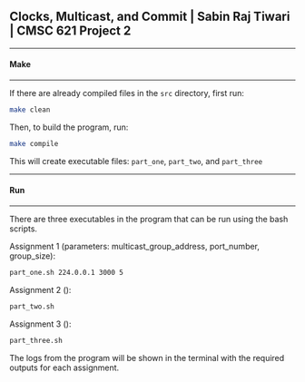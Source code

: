 ## Clocks, Multicast, and Commit | Sabin Raj Tiwari | CMSC 621 Project 2

***
#### Make
***
If there are already compiled files in the `src` directory, first run:

```bash
make clean
```

Then, to build the program, run:

```bash
make compile
```

This will create executable files: `part_one`, `part_two`, and `part_three`

***
#### Run
***
There are three executables in the program that can be run using the bash scripts.

Assignment 1 (parameters: multicast_group_address, port_number, group_size):
```bash
part_one.sh 224.0.0.1 3000 5
```

Assignment 2 ():
```bash
part_two.sh
```

Assignment 3 ():
```bash
part_three.sh
```

The logs from the program will be shown in the terminal with the required outputs for each assignment.